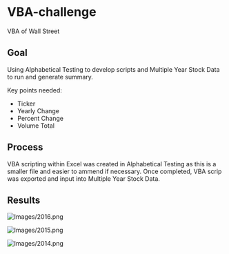 # VBA-challenge
VBA of Wall Street

## Goal 

Using Alphabetical Testing to develop scripts and Multiple Year Stock Data to run and generate summary. 

Key points needed: 
* Ticker
* Yearly Change
* Percent Change 
* Volume Total 

## Process

VBA scripting within Excel was created in Alphabetical Testing as this is a smaller file and easier to ammend if necessary. Once completed, VBA scrip was exported and input into Multiple Year Stock Data. 

## Results 

![Images/2016.png](Images/2016.png)

![Images/2015.png](Images/2015.png)

![Images/2014.png](Images/2014.png)

